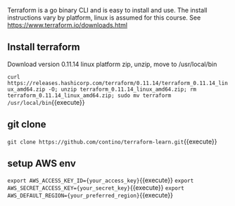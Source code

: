 
Terraform is a go binary CLI and is easy to install and use. The install instructions vary by platform, linux is assumed for this course.  See https://www.terraform.io/downloads.html

## Install terraform 
Download version 0.11.14 linux platform zip, unzip, move to /usr/local/bin

`curl https://releases.hashicorp.com/terraform/0.11.14/terraform_0.11.14_linux_amd64.zip -O; unzip terraform_0.11.14_linux_amd64.zip; rm terraform_0.11.14_linux_amd64.zip; sudo mv terraform /usr/local/bin`{{execute}}

## git clone
`git clone https://github.com/contino/terraform-learn.git`{{execute}}

## setup AWS env

`export AWS_ACCESS_KEY_ID={your_access_key}`{{execute}}
`export AWS_SECRET_ACCESS_KEY={your_secret_key}`{{execute}}
`export AWS_DEFAULT_REGION={your_preferred_region}`{{execute}}
